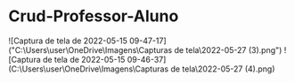 
# Crud-Professor-Aluno

![Captura de tela de 2022-05-15 09-47-17]("C:\Users\user\OneDrive\Imagens\Capturas de tela\2022-05-27 (3).png")
![Captura de tela de 2022-05-15 09-46-37](C:\Users\user\OneDrive\Imagens\Capturas de tela\2022-05-27 (4).png)


